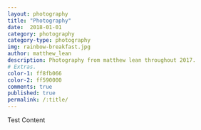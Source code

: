 ```yaml
---
layout: photography
title: "Photography"
date:  2018-01-01
category: photography
category-type: photography
img: rainbow-breakfast.jpg
author: matthew_lean
description: Photography from matthew lean throughout 2017.
# Extras.
color-1: ff8fb066
color-2: ff590000
comments: true
published: true
permalink: /:title/
---
```


Test Content

